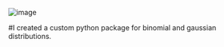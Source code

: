 ![image](https://user-images.githubusercontent.com/52835575/135669927-82920242-8273-40c8-a896-ebfadce2d0ad.png)








#I created a custom python package for binomial and gaussian distributions. 
